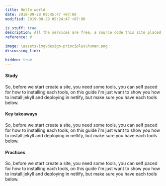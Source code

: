 ```yaml
---
title: Hello world
date: 2018-09-28 09:45:47 +07:00
modified: 2019-08-29 09:24:47 +07:00

is_stuff: true
description: All the services are free, a source code this site placed on github repository and intergration with netlify service, another service that you can use is github page for hosting your own static site.
reference: #

image: \assets\img\design-principles\human.png
discussing_link:

hidden: true
---
```


#### Study
So, before we start create a site, you need some tools, you can self paced for how to installing each tools, on this guide i'm just want to show you how to install jekyll and deploying in netlify, but make sure you have each tools below.

#### Key takeaways
So, before we start create a site, you need some tools, you can self paced for how to installing each tools, on this guide i'm just want to show you how to install jekyll and deploying in netlify, but make sure you have each tools below.

#### Practices
So, before we start create a site, you need some tools, you can self paced for how to installing each tools, on this guide i'm just want to show you how to install jekyll and deploying in netlify, but make sure you have each tools below.
